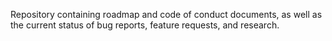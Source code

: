 Repository containing roadmap and code of conduct documents, as well as the current status of bug reports, feature requests, and research.
